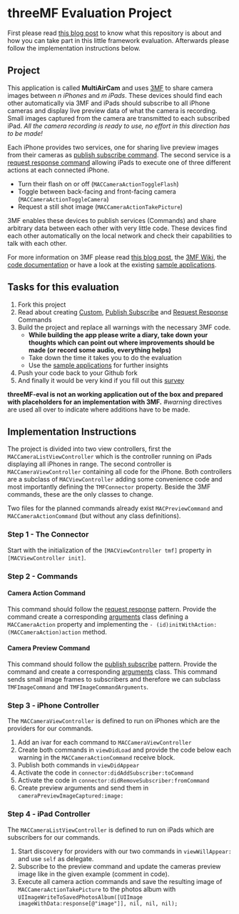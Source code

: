 # threeMF Evaluation Project

First please read [this blog post](http://www.mgratzer.com/introducing-threeMF/) to know what this repository is about and how you can take part in this little framework evaluation. Afterwards please follow the implementation instructions below.

## Project
This application is called **MultiAirCam** and uses [3MF](http://threemf.com) to share camera images between *n iPhones* and *m iPads*. These devices should find each other automatically via 3MF and iPads should subscribe to all iPhone cameras and display live preview data of what the camera is recording. Small images captured from the camera are transmitted to each subscribed iPad. *All the camera recording is ready to use, no effort in this direction has to be made!*

Each iPhone provides two services, one for sharing live preview images from their cameras as [publish subscribe command](https://github.com/mgratzer/threeMF/wiki/PublishSubscribe). The second service is a [request response command](https://github.com/mgratzer/threeMF/wiki/RequestResponse) allowing iPads to execute one of three different actions at each connected iPhone.

- Turn their flash on or off (`MACCameraActionToggleFlash`)
- Toggle between back-facing and front-facing camera (`MACCameraActionToggleCamera`) 
- Request a still shot image (`MACCameraActionTakePicture`)

3MF enables these devices to publish services (Commands) and share arbitrary data between each other with very little code. These devices find each other automatically on the local network and check their capabilities to talk with each other.

For more information on 3MF please read [this blog post](http://www.mgratzer.com/introducing-threeMF/), the [3MF Wiki](https://github.com/mgratzer/threeMF/wiki), the [code documentation](http://threemf.com/documentation/) or have a look at the existing [sample applications](https://github.com/mgratzer/threeMF/tree/master/Samples/).

## Tasks for this evaluation
1. Fork this project
2. Read about creating [Custom](https://github.com/mgratzer/threeMF/wiki/CustomCommands), [Publish Subscribe](https://github.com/mgratzer/threeMF/wiki/PublishSubscribe) and [Request Response](https://github.com/mgratzer/threeMF/wiki/RequestResponse) Commands
3. Build the project and replace all warnings with the necessary 3MF code. 
	- **While building the app please write a diary, take down your thoughts which can point out where improvements should be made (or record some audio, everything helps)**
	- Take down the time it takes you to do the evaluation
	- Use the [sample applications](https://github.com/mgratzer/threeMF/tree/master/Samples) for further insights
4.  Push your code back to your Github fork
5. And finally it would be very kind if you fill out this [survey](http://grzr.me/3mfeval) 

**threeMF-eval is not an working application out of the box and prepared with placeholders for an implementation with 3MF.** *#warning* directives are used all over to indicate where additions have to be made.

## Implementation Instructions

The project is divided into two view controllers, first the `MACCameraListViewController` which is the controller running on iPads displaying all iPhones in range. The second controller is `MACCameraViewController` containing all code for the iPhone. Both controllers are a subclass of `MACViewController` adding some convenience code and most importantly defining the `TMFConnector` property. Beside the 3MF commands, these are the only classes to change.

Two files for the planned commands already exist `MACPreviewCommand` and `MACCameraActionCommand` (but without any class definitions). 

### Step 1 - The Connector
Start with the initialization of the `[MACViewController tmf]` property in `[MACViewController init]`.

### Step 2 - Commands

#### Camera Action Command
This command should follow the [request response](https://github.com/mgratzer/threeMF/wiki/RequestResponse) pattern. Provide the command create a corresponding [arguments](https://github.com/mgratzer/threeMF/wiki/CustomCommands) class defining a `MACCameraAction` property and implementing the `- (id)initWithAction:(MACCameraAction)action` method.

#### Camera Preview Command
This command should follow the [publish subscribe](https://github.com/mgratzer/threeMF/wiki/PublishSubscribe) pattern. Provide the command and create a corresponding [arguments](https://github.com/mgratzer/threeMF/wiki/CustomCommands) class. This command sends small image frames to subscribers and therefore we can subclass `TMFImageCommand` and `TMFImageCommandArguments`.

### Step 3 - iPhone Controller

The `MACCameraViewController` is defined to run on iPhones which are the providers for our commands.

1. Add an ivar for each command to `MACCameraViewController`
2. Create both commands in `viewDidLoad` and provide the code below each warning in the `MACCameraActionCommand` receive block.
3. Publish both commands in `viewDidAppear`
4. Activate the code in `connector:didAddSubscriber:toCommand`
5. Activate the code in `connector:didRemoveSubscriber:fromCommand`
6. Create preview arguments and send them in `cameraPreviewImageCaptured:image:`

### Step 4 - iPad Controller

The `MACCameraListViewController` is defined to run on iPads which are subscribers for our commands. 

1. Start discovery for providers with our two commands in `viewWillAppear:` and use `self` as delegate.
2. Subscribe to the preview command and update the cameras preview image like in the given example (comment in code).
3. Execute all camera action commands and save the resulting image of `MACCameraActionTakePicture` to the photos album with `UIImageWriteToSavedPhotosAlbum([UIImage imageWithData:response[@"image"]], nil, nil, nil);`






